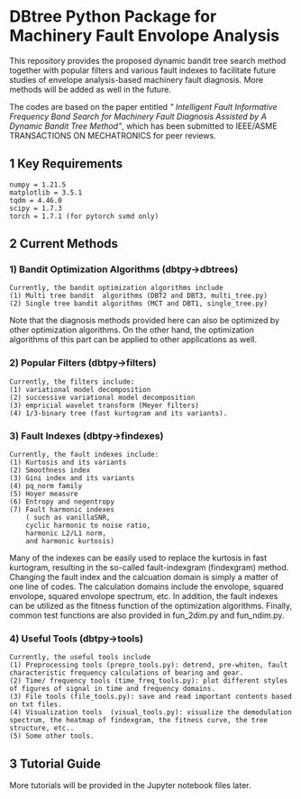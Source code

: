 # DBtree Python Package for Machinery Fault Envolope Analysis  

This repository provides the proposed dynamic bandit tree search method together with popular filters and various fault indexes to facilitate future studies of envelope analysis-based machinery fault diagnosis. More methods will be added as well in the future.  

The codes are based on the paper entitled _" Intelligent Fault Informative Frequency Band Search for Machinery Fault Diagnosis Assisted by A Dynamic Bandit Tree Method"_, which has been submitted to IEEE/ASME TRANSACTIONS ON MECHATRONICS for peer reviews. 

## 1 Key Requirements
    numpy = 1.21.5
    matplotlib = 3.5.1
    tqdm = 4.46.0
    scipy = 1.7.3
    torch = 1.7.1 (for pytorch svmd only)

## 2 Current Methods

### 1) Bandit Optimization Algorithms (dbtpy->dbtrees)
    Currently, the bandit optimization algorithms include
    (1) Multi tree bandit  algorithms (DBT2 and DBT3, multi_tree.py)
    (2) Single tree bandit algorithms (MCT and DBT1, single_tree.py)
Note that the diagnosis methods provided here can also be optimized by other optimization algorithms. On the other hand, the optimization algorithms of this part can be applied to other applications as well.

### 2) Popular Filters (dbtpy->filters)

    Currently, the filters include: 
    (1) variational model decomposition
    (2) successive variational model decomposition
    (3) empricial wavelet transform (Meyer filters)
    (4) 1/3-binary tree (fast kurtogram and its variants).  

### 3) Fault Indexes (dbtpy->findexes)
    Currently, the fault indexes include:
    (1) Kurtosis and its variants
    (2) Smoothness index
    (3) Gini index and its variants
    (4) pq_norm family
    (5) Hoyer measure
    (6) Entropy and negentropy
    (7) Fault harmonic indexes 
        ( such as vanillaSNR, 
        cyclic harmonic to noise ratio,
        harmonic L2/L1 norm, 
        and harmonic kurtosis)
Many of the indexes can be easily used to replace the kurtosis in fast kurtogram, resulting in the so-called fault-indexgram (findexgram) method. Changing the fault index and the calcuation domain is simply a matter of one line of codes. The calculation domains include the envolope, squared envolope, squared envolope spectrum, etc. In addition, the fault indexes can be utilized as the fitness function of the optimization algorithms. Finally, common test functions are also provided in fun_2dim.py and fun_ndim.py.

### 4) Useful Tools (dbtpy->tools)
    Currently, the useful tools include
    (1) Preprocessing tools (prepro_tools.py): detrend, pre-whiten, fault characteristic frequency calculations of bearing and gear. 
    (2) Time/ frequency tools (time_freq_tools.py): plot different styles of figures of signal in time and frequency domains.
    (3) File tools (file_tools.py): save and read important contents based on txt files. 
    (4) Visualization tools  (visual_tools.py): visualize the demodulation spectrum, the heatmap of findexgram, the fitness curve, the tree structure, etc.. 
    (5) Some other tools. 

## 3 Tutorial Guide

More tutorials will be provided in the Jupyter notebook files later. 



